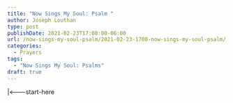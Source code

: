 ```yaml
---
title: "Now Sings My Soul: Psalm "
author: Joseph Louthan
type: post
publishDate: 2021-02-23T17:00:00-06:00
url: /now-sings-my-soul-psalm/2021-02-23-1700-now-sings-my-soul-psalm/
categories:
  - Prayers
tags:
  - "Now Sings My Soul: Psalms"
draft: true
---
```

<div style="font-variant: small-caps;">

</div>
    |<---start-here
